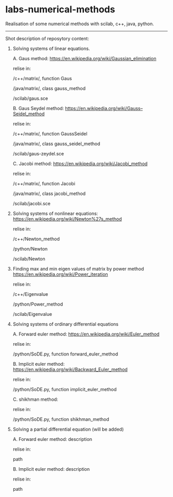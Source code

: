 # labs-numerical-methods
Realisation of some numerical methods with scilab, c++, java, python.

---

Shot description of reposytory content:

1. Solving systems of linear equations.
    
    A. Gaus method:
      https://en.wikipedia.org/wiki/Gaussian_elimination
    
      relise in: 
    
      /c++/matrix/, function Gaus
    
      /java/matrix/, class gauss_method
    
      /scilab/gaus.sce
    
    B. Gaus Seydel method:
      https://en.wikipedia.org/wiki/Gauss–Seidel_method
    
      relise in: 
    
      /c++/matrix/, function GaussSeidel
    
      /java/matrix/, class gauss_seidel_method
    
      /scilab/gaus-zeydel.sce
    
    C. Jacobi method:
      https://en.wikipedia.org/wiki/Jacobi_method
    
      relise in: 
    
      /c++/matrix/, function Jacobi
    
      /java/matrix/, class jacobi_method
    
      /scilab/jacobi.sce
      
2. Solving systems of nonlinear equations: 
  https://en.wikipedia.org/wiki/Newton%27s_method

    relise in:

    /c++/Newton_method
  
    /python/Newton
  
    /scilab/Newton
  
3. Finding max and min eigen values of matrix by power method
https://en.wikipedia.org/wiki/Power_iteration

    relise in:

    /c++/Eigenvalue
  
    /python/Power_method
  
    /scilab/Eigenvalue
  
4. Solving systems of ordinary differential equations
 
    A. Forward euler method:
      https://en.wikipedia.org/wiki/Euler_method
    
      relise in: 
    
      /python/SoDE.py, function forward_euler_method
    
    B. Implicit euler method:
      https://en.wikipedia.org/wiki/Backward_Euler_method
    
      relise in: 
    
      /python/SoDE.py, function implicit_euler_method
    
    C. shikhman method:
    
      relise in: 
    
      /python/SoDE.py, function shikhman_method
      
5. Solving a partial differential equation (will be added)
     
    A. Forward euler method:
      description
    
      relise in: 
    
      path
    
    B. Implicit euler method:
      description 
    
      relise in: 
    
      path
